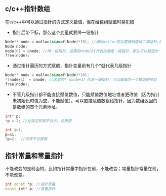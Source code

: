 ## c/c++指针数组
在c/c++中可以通过指针的方式定义数值，但在给数组赋值时易犯错
- 指针后带下标，那么这个变量就要降一级指针
```c
Node** node = malloc(sizeof(Node)*10); //通过malloc可以直接赋值给二级指针,应该可以赋值给多级指针
Node node;
node[0] = &node; //降一级指针，这里的node[0]代表的就是一级指针，那么可以赋值为一个数值的地址
free(node);
```
- 通过指针遍历的方式赋值，指针变量前有几个*就代表几级指针
```c
Node** node = malloc(sizeof(Node)*10);
*(node+1） = &node; //这里的*（node+1）代表一级指针，可以赋值为一个数值的地址
free(node);
```
- 不管几级指针都不能直接赋值数值，只能赋值数值地址或者更改值（因为指针未初始化时值为空，不能赋值）。可以直接赋值数组给指针，因为数组返回的是数组的首个元素地址。
```c
int* p;
*p = 2; //比如这样就不合法，会报错

int i=1;
p=&i;
*p=2;  //这样不会报错
```

## 指针常量和常量指针
不能改变的是前面的，比如指针常量中指针在前，不能改变；常量指针常量在前，不能改变。
```c++
int const *p; //指针常量
const int* p; //常量指针
```
